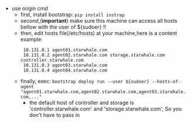 - use origin cmd
  - first, install bootstrap: `pip install instrap`
  - second,(**important**) make sure this machine can access all hosts bellow with the user of ${sudoer} !! 
  - then, edit hosts file(/etc/hosts) at your machine,here is a content example:
      ``` text
       10.131.0.1 agent01.starwhale.com
       10.131.0.2 agent02.starwhale.com storage.starwhale.com controller.starwhale.com
       10.131.0.3 agent03.starwhale.com
       10.131.0.4 agent04.starwhale.com
      ```
  - finally, exec: `bootstrap deploy run --user ${sudoer} --hosts-of-agent "agent01.starwhale.com,agent02.starwhale.com,agent03.starwhale.com,..."`
    - the default host of controller and storage is 'controller.starwhale.com' and 'storage.starwhale.com', So you don't have to pass in